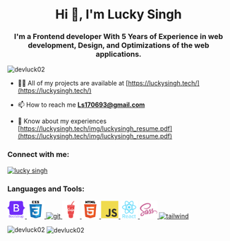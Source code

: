 <h1 align="center">Hi 👋, I'm Lucky Singh</h1>
<h3 align="center">I'm a Frontend developer With 5 Years of Experience in web development, Design, and Optimizations of the web applications.</h3>

<p align="left"> <img src="https://komarev.com/ghpvc/?username=devluck02&label=Profile%20views&color=0e75b6&style=flat" alt="devluck02" /> </p>

- 👨‍💻 All of my projects are available at [https://luckysingh.tech/](https://luckysingh.tech/)

- 📫 How to reach me **Ls170693@gmail.com**

- 📄 Know about my experiences [https://luckysingh.tech/img/luckysingh_resume.pdf](https://luckysingh.tech/img/luckysingh_resume.pdf)

<h3 align="left">Connect with me:</h3>
<p align="left">
<a href="https://linkedin.com/in/lucky singh" target="blank"><img align="center" src="https://raw.githubusercontent.com/rahuldkjain/github-profile-readme-generator/master/src/images/icons/Social/linked-in-alt.svg" alt="lucky singh" height="30" width="40" /></a>
</p>

<h3 align="left">Languages and Tools:</h3>
<p align="left"> <a href="https://getbootstrap.com" target="_blank" rel="noreferrer"> <img src="https://raw.githubusercontent.com/devicons/devicon/master/icons/bootstrap/bootstrap-plain-wordmark.svg" alt="bootstrap" width="40" height="40"/> </a> <a href="https://www.w3schools.com/css/" target="_blank" rel="noreferrer"> <img src="https://raw.githubusercontent.com/devicons/devicon/master/icons/css3/css3-original-wordmark.svg" alt="css3" width="40" height="40"/> </a> <a href="https://git-scm.com/" target="_blank" rel="noreferrer"> <img src="https://www.vectorlogo.zone/logos/git-scm/git-scm-icon.svg" alt="git" width="40" height="40"/> </a> <a href="https://gulpjs.com" target="_blank" rel="noreferrer"> <img src="https://raw.githubusercontent.com/devicons/devicon/master/icons/gulp/gulp-plain.svg" alt="gulp" width="40" height="40"/> </a> <a href="https://www.w3.org/html/" target="_blank" rel="noreferrer"> <img src="https://raw.githubusercontent.com/devicons/devicon/master/icons/html5/html5-original-wordmark.svg" alt="html5" width="40" height="40"/> </a> <a href="https://developer.mozilla.org/en-US/docs/Web/JavaScript" target="_blank" rel="noreferrer"> <img src="https://raw.githubusercontent.com/devicons/devicon/master/icons/javascript/javascript-original.svg" alt="javascript" width="40" height="40"/> </a> <a href="https://reactjs.org/" target="_blank" rel="noreferrer"> <img src="https://raw.githubusercontent.com/devicons/devicon/master/icons/react/react-original-wordmark.svg" alt="react" width="40" height="40"/> </a> <a href="https://sass-lang.com" target="_blank" rel="noreferrer"> <img src="https://raw.githubusercontent.com/devicons/devicon/master/icons/sass/sass-original.svg" alt="sass" width="40" height="40"/> </a> <a href="https://tailwindcss.com/" target="_blank" rel="noreferrer"> <img src="https://www.vectorlogo.zone/logos/tailwindcss/tailwindcss-icon.svg" alt="tailwind" width="40" height="40"/> </a> </p>

<p><img align="left" src="https://github-readme-stats.vercel.app/api/top-langs?username=devluck02&show_icons=true&locale=en&layout=compact" alt="devluck02" /></p>

<p>&nbsp;<img align="center" src="https://github-readme-stats.vercel.app/api?username=devluck02&show_icons=true&locale=en" alt="devluck02" /></p>
